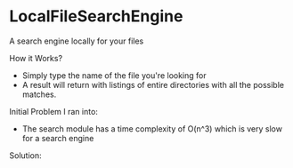 # LocalFileSearchEngine
A search engine locally for your files

How it Works?
- Simply type the name of the file you're looking for
- A result will return with listings of entire directories with all the possible matches.

Initial Problem I ran into:
- The search module has a time complexity of O(n^3) which is very slow for a search engine

Solution: